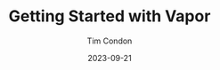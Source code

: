---
slug: "/talks/swift-connection/september-2023/tim-condon-getting-started-with-vapor"
date: 2023-09-21
title: "Getting Started with Vapor"
author: "Tim Condon"
video: null
thumbnail: 
slides: 
tags: []
year: 2023
conference: swift-connection
edition: september-2023
transcript:  
allow_ads: false
---